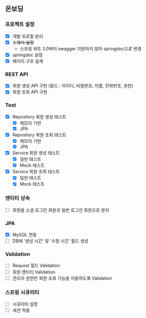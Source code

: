 
## 온보딩

### 프로젝트 설정
- [x] 개발 프로필 분리
- [x] ~~스웨거 설정~~
  - 스프링 부트 3.0부터 swagger 지원하지 않아 springdoc으로 변경
- [x] springdoc 설정
- [x] 패키지 구조 설계

### REST API
- [x] 회원 생성 API 구현 (필드 : 아이디, 비밀번호, 이름, 전화번호, 권한)
- [x] 회원 조회 API 구현 

### Test
- [x] Repository 회원 생성 테스트
  - [x] 메모리 기반
  - [x] JPA
- [x] Repository 회원 조회 테스트
  - [x] 메모리 기반
  - [x] JPA 
- [x] Service 회원 생성 테스트
  - [x] 일반 테스트
  - [x] Mock 테스트
- [x] Service 회원 조회 테스트
  - [x] 일반 테스트
  - [x] Mock 테스트

### 엔티티 상속
- [ ] 회원을 소셜 로그인 회원과 일반 로그인 회원으로 분리

### JPA
- [x] MySQL 연동
- [ ] DB에 '생성 시간' 및 '수정 시간' 필드 생성

### Validation
- [ ] Request 필드 Validation
- [ ] 회원 엔티티 Validation
- [ ] 관리자 권한만 회원 조회 기능을 이용하도록 Validation

### 스프링 시큐리티
- [ ] 시큐리티 설정
- [ ] 세션 적용